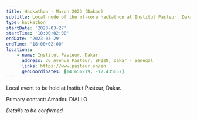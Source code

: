 ```yaml
---
title: Hackathon - March 2023 (Dakar)
subtitle: Local node of the nf-core hackathon at Institut Pasteur, Dakar.
type: hackathon
startDate: '2023-03-27'
startTime: '10:00+02:00'
endDate: '2023-03-29'
endTime: '18:00+02:00'
locations:
    - name: Institut Pasteur, Dakar
      address: 36 Avenue Pasteur, BP220, Dakar - Senegal
      links: https://www.pasteur.sn/en
      geoCoordinates: [14.656219, -17.435057]
---
```


Local event to be held at Institut Pasteur, Dakar.

Primary contact: Amadou DIALLO

_Details to be confirmed_
